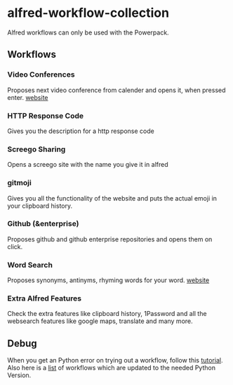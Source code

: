 # alfred-workflow-collection

Alfred workflows can only be used with the Powerpack.

## Workflows
### Video Conferences
Proposes next video conference from calender and opens it, when pressed enter. [website](https://www.deanishe.net/post/2020/05/workflow-video-conferences/)

### HTTP Response Code
Gives you the description for a http response code

### Screego Sharing
Opens a screego site with the name you give it in alfred

### gitmoji
Gives you all the functionality of the website and puts the actual emoji in your clipboard history.

### Github (&enterprise)
Proposes github and github enterprise repositories and opens them on click.

### Word Search
Proposes synonyms, antinyms, rhyming words for your word. [website](https://github.com/jun6lee/Alfred-WordSearch/releases/tag/v2.0.2)

### Extra Alfred Features
Check the extra features like clipboard history, 1Password and all the websearch features like google maps, translate and many more.


## Debug
When you get an Python error on trying out a workflow, follow this [tutorial](https://www.alfredapp.com/help/kb/python-2-monterey/).
Also here is a [list](https://github.com/alfredapp/updated-third-party-python2-workflows) of workflows which are updated to the needed Python Version.

